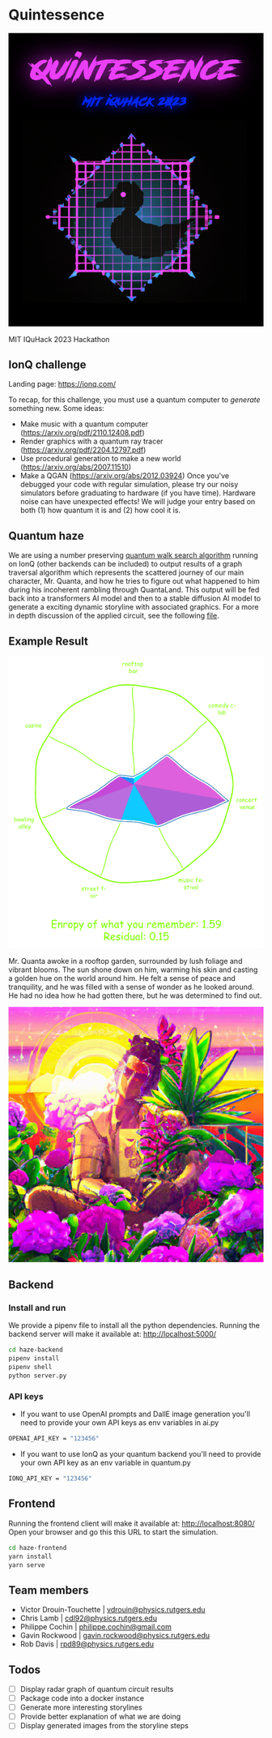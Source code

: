 # Quintessence

![This is an image](./assets/logo.png)

MIT IQuHack 2023 Hackathon

## IonQ challenge

Landing page: <https://ionq.com/>

To recap, for this challenge, you must use a quantum computer to *generate* something new.
Some ideas:

- Make music with a quantum computer (<https://arxiv.org/pdf/2110.12408.pdf>)
- Render graphics with a quantum ray tracer (<https://arxiv.org/pdf/2204.12797.pdf>)
- Use procedural generation to make a new world (<https://arxiv.org/abs/2007.11510>)
- Make a QGAN (<https://arxiv.org/abs/2012.03924>)
Once you've debugged your code with regular simulation, please try our noisy simulators before graduating to hardware (if you have time). Hardware noise can have unexpected effects!
We will judge your entry based on both (1) how quantum it is and (2) how cool it is.

## Quantum haze

We are using a number preserving [quantum walk search algorithm](https://qiskit.org/textbook/ch-algorithms/quantum-walk-search-algorithm.html) running on IonQ (other backends can be included) to output results of a graph traversal algorithm which represents the scattered journey of our main character, Mr. Quanta, and how he tries to figure out what happened to him during his incoherent rambling through QuantaLand.
This output will be fed back into a transformers AI model and then to a stable diffusion AI model to generate a exciting dynamic storyline with associated graphics.
For a more in depth discussion of the applied circuit, see the following [file](./haze-frontend/public/Documentation.pdf).

## Example Result

![rose](./assets/roseplot.png)

Mr. Quanta awoke in a rooftop garden, surrounded by lush foliage and vibrant blooms. The sun shone down on him, warming his skin and casting a golden hue on the world around him. He felt a sense of peace and tranquility, and he was filled with a sense of wonder as he looked around. He had no idea how he had gotten there, but he was determined to find out.

![generated Image](./assets/pic0.png)

## Backend

### Install and run

We provide a pipenv file to install all the python dependencies.
Running the backend server will make it available at: <http://localhost:5000/>

```bash
cd haze-backend
pipenv install
pipenv shell
python server.py
```

### API keys

- If you want to use OpenAI prompts and DallE image generation you'll need to provide your own API keys as env variables in ai.py

```bash
OPENAI_API_KEY = "123456"
```

- If you want to use IonQ as your quantum backend you'll need to provide your own API key as an env variable in quantum.py

```bash
IONQ_API_KEY = "123456"
```

## Frontend

Running the frontend client will make it available at: <http://localhost:8080/>
Open your browser and go this this URL to start the simulation.

```bash
cd haze-frontend
yarn install
yarn serve
```

## Team members

- Victor Drouin-Touchette | vdrouin@physics.rutgers.edu
- Chris Lamb | cdl92@physics.rutgers.edu
- Philippe Cochin | philippe.cochin@gmail.com
- Gavin Rockwood | gavin.rockwood@physics.rutgers.edu
- Rob Davis | rpd89@physics.rutgers.edu

## Todos

- [ ] Display radar graph of quantum circuit results
- [ ] Package code into a docker instance
- [ ] Generate more interesting storylines
- [ ] Provide better explanation of what we are doing
- [ ] Display generated images from the storyline steps
